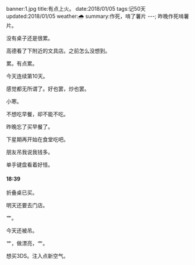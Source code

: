 banner:1.jpg
title:有点上火。
date:2018/01/05
tags:记50天
updated:2018/01/05
weather:🌧
summary:作死，啃了薯片
---;
昨晚作死啃薯片。

没有桌子还是很累。

高德看了下附近的文具店。之前怎么没想到。

累。有点累。

今天连续第10天。

感觉都无所谓了。好也罢，炒也罢。

小寒。

不想吃早餐，却不能不吃。

昨晚忘了买早餐了。

下星期再开始在食堂吃吧。

朋友吊我说我钱多。

单手键盘看着好怪。

#### 18:39

折叠桌已买。

明天还要去门店。

艹。

今天还被吊。

艹，做漂亮，艹。

想买3DS。注入点新空气。

